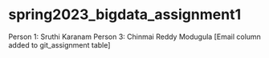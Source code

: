 # spring2023_bigdata_assignment1
Person 1: Sruthi Karanam
Person 3: Chinmai Reddy Modugula [Email column added to git_assignment table]